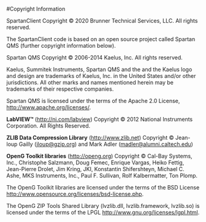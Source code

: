 #Copyright Information

SpartanClient
Copyright © 2020 Brunner Technical Services, LLC. All rights reserved.

The SpartanClient code is based on an open source project called Spartan QMS (further copyright information below).

Spartan QMS
Copyright © 2006-2014 Kaelus, Inc. All rights reserved.

Kaelus, Summitek Instruments, Spartan QMS and the and the Kaelus logo and design are trademarks of Kaelus, Inc. in the United States and/or other jurisdictions.  All other marks and names mentioned herein may be trademarks of their respective companies.

Spartan QMS is licensed under the terms of the Apache 2.0 License, <http://www.apache.org/licenses/>.

**LabVIEW&trade;** (<http://ni.com/labview>)
Copyright &copy; 2012 National Instruments Corporation. All Rights Reserved.

**ZLIB Data Compression Library** (<http://www.zlib.net>)
Copyright &copy; Jean-loup Gailly (<jloup@gzip.org>) and Mark Adler (<madler@alumni.caltech.edu>)

**OpenG Toolkit libraries** (<http://openg.org>)
Copyright &copy; Cal-Bay Systems, Inc., Christophe Salzmann, Doug Femec, Enrique Vargas, Heiko Fettig, Jean-Pierre Drolet, Jim Kring, JKI, Konstantin Shifershteyn, Michael C. Ashe, MKS Instruments, Inc., Paul F. Sullivan, Rolf Kalbermatter, Ton Plomp.

The OpenG Toolkit libraries are licensed under the terms of the BSD License <http://www.opensource.org/licenses/bsd-license.php>.

The OpenG ZIP Tools Shared Library (lvzlib.dll, lvzlib.framework, lvzlib.so) is licensed under the terms of the LPGL <http://www.gnu.org/licenses/lgpl.html>.
